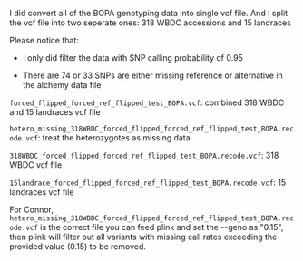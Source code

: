 I did convert all of the BOPA genotyping data into single vcf file. And I split the vcf file into two seperate ones: 318 WBDC accessions and 15 landraces

Please notice that:

- I only did filter the data with SNP calling probability of 0.95

- There are 74 or 33 SNPs are either missing reference or alternative in the alchemy data file


`forced_flipped_forced_ref_flipped_test_BOPA.vcf`: combined 318 WBDC and 15 landraces vcf file

`hetero_missing_318WBDC_forced_flipped_forced_ref_flipped_test_BOPA.recode.vcf`: treat the heterozygotes as missing data

`318WBDC_forced_flipped_forced_ref_flipped_test_BOPA.recode.vcf`: 318 WBDC vcf file

`15landrace_forced_flipped_forced_ref_flipped_test_BOPA.recode.vcf`: 15 landraces vcf file


For Connor, `hetero_missing_318WBDC_forced_flipped_forced_ref_flipped_test_BOPA.recode.vcf` is the correct file you can feed plink and set the --geno as "0.15", then plink will filter out all variants with missing call rates exceeding the provided value (0.15) to be removed.
